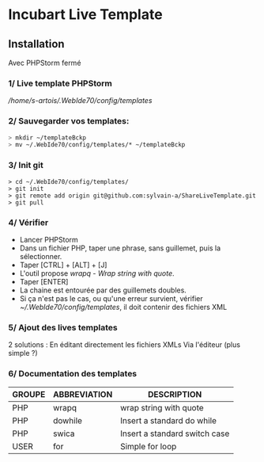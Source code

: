 # Incubart Live Template

## Installation

Avec PHPStorm fermé

### 1/ Live template PHPStorm
*/home/s-artois/.WebIde70/config/templates*


### 2/ Sauvegarder vos templates:
```bash
> mkdir ~/templateBckp
> mv ~/.WebIde70/config/templates/* ~/templateBckp
```


### 3/ Init git
```shell
> cd ~/.WebIde70/config/templates/
> git init
> git remote add origin git@github.com:sylvain-a/ShareLiveTemplate.git
> git pull
```


### 4/ Vérifier
* Lancer PHPStorm
* Dans un fichier PHP, taper une phrase, sans guillemet, puis la sélectionner.
* Taper [CTRL] + [ALT] + [J]
* L'outil propose *wrapq* - *Wrap string with quote*.
* Taper [ENTER]
* La chaine est entourée par des guillemets doubles.
* Si ça n'est pas le cas, ou qu'une erreur survient, vérifier *~/.WebIde70/config/templates*, il doit contenir des fichiers XML

### 5/ Ajout des lives templates

2 solutions :
En éditant directement les fichiers XMLs
Via l'éditeur (plus simple ?)

### 6/ Documentation des templates
  
  
GROUPE | ABBREVIATION | DESCRIPTION
--- | --- | ---
PHP | wrapq | wrap string with quote
PHP | dowhile | Insert a standard do while
PHP | swica | Insert a standard switch case
USER | for | Simple for loop






